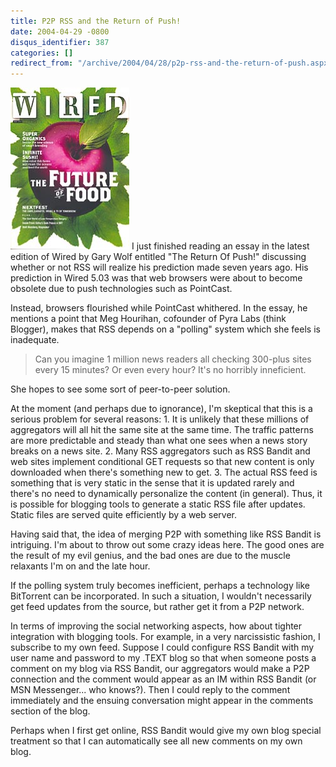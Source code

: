 ```yaml
---
title: P2P RSS and the Return of Push!
date: 2004-04-29 -0800
disqus_identifier: 387
categories: []
redirect_from: "/archive/2004/04/28/p2p-rss-and-the-return-of-push.aspx/"
---
```


![Wired Magazine May 2004](/images/cover_wired_190.jpg) I just finished
reading an essay in the latest edition of Wired by Gary Wolf entitled
"The Return Of Push!" discussing whether or not RSS will realize his
prediction made seven years ago. His prediction in Wired 5.03 was that
web browsers were about to become obsolete due to push technologies such
as PointCast.

Instead, browsers flourished while PointCast whithered. In the essay, he
mentions a point that Meg Hourihan, cofounder of Pyra Labs (think
Blogger), makes that RSS depends on a "polling" system which she feels
is inadequate.

> Can you imagine 1 million news readers all checking 300-plus sites
> every 15 minutes? Or even every hour? It's no horribly inneficient.

She hopes to see some sort of peer-to-peer solution.

At the moment (and perhaps due to ignorance), I'm skeptical that this is
a serious problem for several reasons: 1. It is unlikely that these
millions of aggregators will all hit the same site at the same time. The
traffic patterns are more predictable and steady than what one sees when
a news story breaks on a news site. 2. Many RSS aggregators such as RSS
Bandit and web sites implement conditional GET requests so that new
content is only downloaded when there's something new to get. 3. The
actual RSS feed is something that is very static in the sense that it is
updated rarely and there's no need to dynamically personalize the
content (in general). Thus, it is possible for blogging tools to
generate a static RSS file after updates. Static files are served quite
efficiently by a web server.

Having said that, the idea of merging P2P with something like RSS Bandit
is intriguing. I'm about to throw out some crazy ideas here. The good
ones are the result of my evil genius, and the bad ones are due to the
muscle relaxants I'm on and the late hour.

If the polling system truly becomes inefficient, perhaps a technology
like BitTorrent can be incorporated. In such a situation, I wouldn't
necessarily get feed updates from the source, but rather get it from a
P2P network.

In terms of improving the social networking aspects, how about tighter
integration with blogging tools. For example, in a very narcissistic
fashion, I subscribe to my own feed. Suppose I could configure RSS
Bandit with my user name and password to my .TEXT blog so that when
someone posts a comment on my blog via RSS Bandit, our aggregators would
make a P2P connection and the comment would appear as an IM within RSS
Bandit (or MSN Messenger... who knows?). Then I could reply to the
comment immediately and the ensuing conversation might appear in the
comments section of the blog.

Perhaps when I first get online, RSS Bandit would give my own blog
special treatment so that I can automatically see all new comments on my
own blog.

